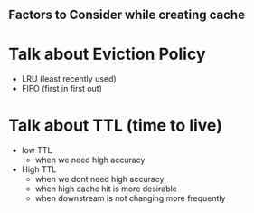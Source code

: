 ## Factors to Consider while creating cache
# Talk about Eviction Policy
  - LRU (least recently used)
  - FIFO (first in first out)
# Talk about TTL (time to live)
  - low TTL
    - when we need high accuracy 
  - High TTL
    - when we dont need high accuracy
    - when high cache hit is more desirable 
    - when downstream is not changing more frequently
    
